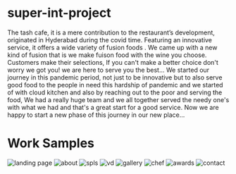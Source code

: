 # super-int-project
The tash cafe, it is a mere contribution to the restaurant’s development, originated in Hyderabad during the covid time. Featuring an innovative service, it offers a wide variety of fusion foods . We came up with a new kind of fusion that is we make fuison food with the wine you choose. Customers make their selections, If you can't make a better choice don't worry we got you! we are here to serve you the best...
We started our journey in this pandemic period, not just to be innovative but to also serve good food to the people in need this hardship of pandemic and we started of with cloud kitchen and also by reaching out to the poor and serving the food, We had a really huge team and we all together served the needy one's with what we had and that's a great start for a good service. Now we are happy to start a new phase of this journey in our new place...

# Work Samples
![landing page](https://user-images.githubusercontent.com/98114795/196511319-932e794f-0f2f-451e-ab07-a172fdcb05b6.png)
![about](https://user-images.githubusercontent.com/98114795/196511479-78310838-c04c-4215-9284-343bbe8f2f08.png)
![spls](https://user-images.githubusercontent.com/98114795/196511499-9e469f5c-3ee7-4805-a08c-5c6909dcfd3f.png)
![vd](https://user-images.githubusercontent.com/98114795/196511510-b7853c53-b38b-400f-9c8e-8d46c500fe22.png)
![gallery](https://user-images.githubusercontent.com/98114795/196511522-e4980209-411b-4815-afd7-5be21c8e9275.png)
![chef](https://user-images.githubusercontent.com/98114795/196511533-adfa56f0-0fa8-40c4-b6da-fbe22537b968.png)
![awards](https://user-images.githubusercontent.com/98114795/196511538-7781bad7-70c8-4801-8b66-40109e3982c9.png)
![contact ](https://user-images.githubusercontent.com/98114795/196511544-4840cc7b-7ea8-434e-a561-542ce07f8b44.png)
